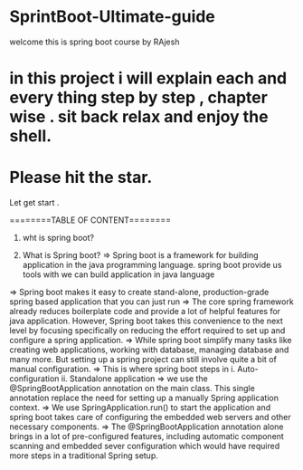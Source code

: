 # SprintBoot-Ultimate-guide
welcome this is spring boot course by RAjesh
# in this project i will explain each and every thing step by step , chapter wise . sit back relax and enjoy the shell.
# Please hit the star.

Let get start . 

========TABLE OF CONTENT========

1. wht is spring boot?

1. What is Spring boot?
=> Spring boot is a framework for building application in the java programming language.
spring boot provide us tools with we can build application in java language

=> Spring boot makes it easy to create stand-alone, production-grade spring based application that you can just run 
=> The core spring framework already reduces boilerplate code and provide a lot of helpful features for java application. However, Spring boot takes this convenience to the next level by focusing specifically on reducing the effort required to set up and configure a spring application.
=> While spring boot simplify many tasks like creating web applications, working with database, managing database and many more. But setting up a spring project can still involve quite a bit of manual configuration. 
=> This is where spring boot steps in 
    i. Auto-configuration 
    ii. Standalone application 
=> we use the @SpringBootApplication annotation on the main class. This single annotation replace the need for setting up a manually Spring application context.
=> We use SpringApplication.run() to start the application and spring boot takes care of configuring the embedded web servers and other necessary components.
=> The @SpringBootApplication annotation alone brings in a lot of pre-configured features, including automatic component scanning and embedded sever configuration which would have required more steps in a traditional Spring setup. 

